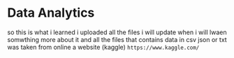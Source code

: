 # Data Analytics

so this is what i learned i uploaded all the files i will update when i will lwaen somwthing more about it 
and all the files that contains data in csv json or txt was taken from online a website (kaggle) `https://www.kaggle.com/`
